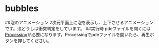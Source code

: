 # bubbles
##泡のアニメーション
2次元平面上に泡を表示し、上下させるアニメーションです。泡どうしは衝突判定をしています。
##実行時
pdeファイルを開くには[Processing](https://processing.org/)が必要になります。Processingでpdeファイルを開いたら、再生ボタンを押してください。
